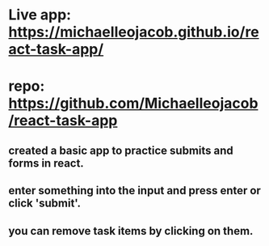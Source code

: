 # Live app: https://michaelleojacob.github.io/react-task-app/

# repo: https://github.com/Michaelleojacob/react-task-app

## created a basic app to practice submits and forms in react.

## enter something into the input and press enter or click 'submit'.

## you can remove task items by clicking on them.
